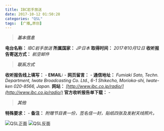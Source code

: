 ```yaml
---
title: IBC岩手放送
date: 2017-10-12 01:50:28
categories: "QSL"
tags:  [广播,原创]
---
```

> ***基本信息***

**电台名称：** *IBC岩手放送*
**所属国家：** *JP日本*
**取得时间：** *2017年10月12日*
**收听报告寄送方式：** *航空邮件*

<!--more-->

> ***联系方式***

**收听报告线上填写：** *-*
**EMAIL:** *-*
**网页留言：** *-*
**通信地址：** *Fumiaki Sato, Techn. Department, Iwate Broadcasting Co. Ltd., 6-1 Shikecho, Morioka-shi, Iwate-ken 020-8566, Japan.*
**网站：** *[http://www.ibc.co.jp/radio/](http://www.ibc.co.jp/radio/)*
**官方收听报告单下载：** *-*

> ***其他***

**特殊要求：** *-*
**备注：** *附赠节目表一份，签名信一封，贴纸四张及发射天线照片。*

![QSL正面](https://cdn-image.ibcl.us/QSL-IBC_20171012/1.png "QSL正面")
![QSL反面](https://cdn-image.ibcl.us/QSL-IBC_20171012/2.png "QSL反面")